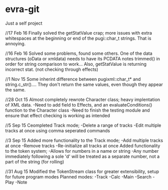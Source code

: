 # evra-git
Just a self project

//17 Feb 16
Finally solved the getStatValue crap; more issues with extra whitespaces at the beginning or end of the pugi::char_t strings. That is annoying.

//16 Feb 16
Solved some problems, found some others. One of the data structures (oData or xmldata) needs to have its PCDATA notes trimmed() in order for string comparison to work...
Also, getStatValue is returning incorrect stat. (not checking through effects)

//1 Nov 15
Some inherint difference between pugixml::char_t* and string.c_str().... They don't return the same values, even though they appear the same.

//28 Oct 15
Almost completely rewrote Character class; heavy implentation of XML data.
-Need to add <Conditions> field to Effects, and an evaluateConditions() function to the Character class
-Need to finish the testing module and ensure that effect checking is working as intended

//5 Sep 15
Ceompleted Track mode;
-Delete a range of tracks
-Edit multiple tracks at once using comma seperated commands

//3 Sep 15
Added more functionality to the Track mode;
-Add multiple tracks at once
-Remove tracks
-Re-initialize all tracks at once
Added functionality to the token system;
-Allows for numbers in a name or string
	-Any number immediately following a sole 'd' will be treated as a separate number, not a part of the string (for rolling)

//31 Aug 15
Modified the TokenStream class for greater extensibility, setup for future program modes
Planned modes:
-Track
-Calc
-Main
-Search
-Play
-Note